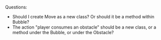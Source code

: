 Questions:

- Should I create Move as a new class? Or should it be a method within Bubble?
- The action "player consumes an obstacle" should be a new class, or a method under the Bubble, or under the Obstacle?
